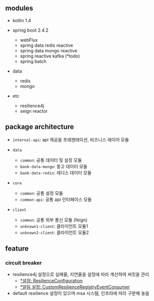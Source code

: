 ## modules
- kotlin 1.4

- spring boot 2.4.2
    - webFlux
    - spring data redis reactive
    - spring data mongo reactive
    - spring reactive kafka (*todo)
    - spring batch
  
- data
    - redis
    - mongo

- etc
    - resilience4j
    - seign reactor
  
## package architecture
- `internal-api`: api 제공을 프레젠테이션, 비즈니스 레이어 모듈

- `data`
  - `common`: 공통 데이터 및 설정 모듈
  - `bank-data-mongo`: 몽고 데이터 모듈
  - `bank-data-redis`: 레디스 데이터 모듈
  
- `core`
  - `common`: 공통 설정 모듈
  - `common-api`: 공통 api 인터페이스 모듈
  
- `client`
  - `common`: 공통 외부 통신 모듈 (feign)
  - `unknown1-client`: 클라이언트 모듈1
  - `unknown2-client`: 클라이언트 모듈2

## feature
### circuit breaker
- resilience4j 설정으로 실패율, 지연율을 설정에 따라 계산하여 써킷을 관리
  - [*설정: ResilienceConfiguration](https://github.com/krrrr-b/spring-webflux-skeleton/blob/master/internal-api/src/main/kotlin/com/skeleton/webflux/internal/api/config/resilience/ResilienceConfiguration.kt)
  - [*알림 설정: CustomResilienceRegistryEventConsumer](https://github.com/krrrr-b/spring-webflux-skeleton/blob/master/internal-api/src/main/kotlin/com/skeleton/webflux/internal/api/config/resilience/CustomResilienceRegistryEventConsumer.kt)
- default resilience 설정이 있으며 msa 시스템, 인프라에 따라 구분해 놓음

